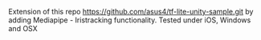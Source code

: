 Extension of this repo https://github.com/asus4/tf-lite-unity-sample.git by adding Mediapipe - Iristracking functionality.
Tested under iOS, Windows and OSX
